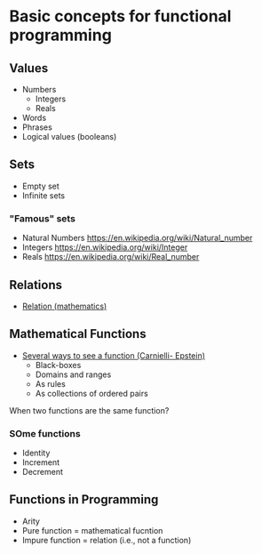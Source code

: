 # Basic concepts for functional programming

## Values

- Numbers
  - Integers
  - Reals
- Words
- Phrases
- Logical values (booleans) 

## Sets

- Empty set
- Infinite sets


### "Famous" sets
  - Natural Numbers https://en.wikipedia.org/wiki/Natural_number
  - Integers https://en.wikipedia.org/wiki/Integer 
  - Reals https://en.wikipedia.org/wiki/Real_number

## Relations

- [Relation (mathematics)](https://en.wikipedia.org/wiki/Relation_(mathematics))

## Mathematical Functions

- [Several ways to see a function (Carnielli- Epstein)](https://drive.google.com/file/d/1hV1CMonW-o8p5vayXo_MRVTTI3LoHn8-/view?usp=sharing)
  - Black-boxes   
  - Domains and ranges
  - As rules
  - As collections of ordered pairs


When two functions are the same function?

### SOme functions

- Identity
- Increment
- Decrement


## Functions in Programming

- Arity
- Pure function = mathematical fucntion
- Impure function = relation (i.e., not a function)

